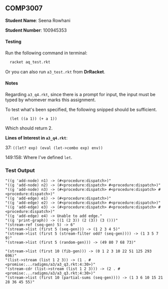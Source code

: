 ## COMP3007

__Student Name__: Seena Rowhani

__Student Number__: 100945353

#### Testing

Run the following command in terminal:

```bash
  racket aq_test.rkt
```

Or you can also run `a3_test.rkt` from __DrRacket__.

#### Notes

Regarding `a3_q4.rkt`, since there is a prompt for input, the input must be typed by whomever marks this assignment.

To test what's been specified, the following snipped should be sufficient.

```
  (let ((a 1)) (+ a 1))
```

Which should return 2.

__Lines of Interest in `a3_q4.rkt`__:

37: `((let? exp) (eval (let->combo exp) env))`

149:158: Where I've defined `let`.

### Test Output

```
"((g 'add-node) n1) -> (#<procedure:dispatch>)"
"((g 'add-node) n2) -> (#<procedure:dispatch> #<procedure:dispatch>)"
"((g 'add-node) n3) -> (#<procedure:dispatch> #<procedure:dispatch> #<procedure:dispatch>)"
"((g 'add-edge) e1) -> (#<procedure:dispatch>)"
"((g 'add-edge) e2) -> (#<procedure:dispatch> #<procedure:dispatch>)"
"((g 'add-edge) e3) -> (#<procedure:dispatch> #<procedure:dispatch> #<procedure:dispatch>)"
"((g 'add-edge) e4) -> Unable to add edge."
"((g 'print-graph)) -> ((1 (2 3)) (2 (3)) (3 ()))"
"(stream-ref (seq-gen) 5) -> 6"
"(stream->list (first 5 (seq-gen))) -> (1 2 3 4 5)"
"(stream->list (first 5 (stream-filter odd? (seq-gen)))) -> (1 3 5 7 9)"
"(stream->list (first 5 (random-gen))) -> (49 80 7 68 73)"

"(stream->list (first 10 (fib-gen))) -> (0 1 2 3 10 22 51 125 293 696)"
"(list->stream (list 1 2 3)) -> (1 . #<promise:...radigms/a3/a3_q3.rkt:4:30>)"
"(stream-cdr (list->stream (list 1 2 3))) -> (2 . #<promise:...radigms/a3/a3_q3.rkt:4:30>)"
"(stream->list (first 10 (partial-sums (seq-gen)))) -> (1 3 6 10 15 21 28 36 45 55)"
```
